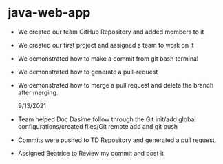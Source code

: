 # java-web-app
- We created our team GitHub Repository and added members to it 
- We created our first project <java-web-app> and assigned a team to work on it 
- We demonstrated how to make a commit from git bash terminal 
- We demonstrated how to generate a pull-request 
- We demonstrated how to merge a pull request and delete the branch after merging.   

  9/13/2021 
- Team helped Doc Dasime follow through the Git init/add global configurations/created files/Git remote add and git push
- Commits were pushed to TD Repository and generated a pull request.
- Assigned Beatrice to Review my commit and post it
